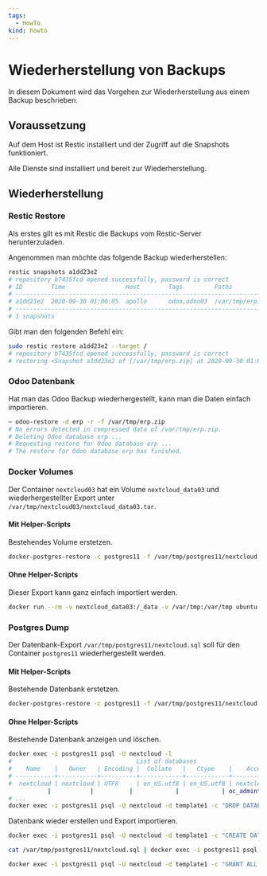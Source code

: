 ```yaml
---
tags:
  - HowTo
kind: howto
---
```

# Wiederherstellung von Backups

In diesem Dokument wird das Vorgehen zur Wiederherstellung aus einem Backup beschrieben.

## Voraussetzung

Auf dem Host ist Restic installiert und der Zugriff auf die Snapshots funktioniert.

Alle Dienste sind installiert und bereit zur Wiederherstellung.

## Wiederherstellung
### Restic Restore

Als erstes gilt es mit Restic die Backups vom Restic-Server herunterzuladen.

Angenommen man möchte das folgende Backup wiederherstellen:

```bash
restic snapshots a1dd23e2
# repository b7435fcd opened successfully, password is correct
# ID        Time                 Host        Tags         Paths
# ------------------------------------------------------------------------
# a1dd23e2  2020-09-30 01:00:05  apollo      odoo,odoo03  /var/tmp/erp.zip
# ------------------------------------------------------------------------
# 1 snapshots
```

Gibt man den folgenden Befehl ein:

```bash
sudo restic restore a1dd23e2 --target /
# repository b7435fcd opened successfully, password is correct
# restoring <Snapshot a1dd23e2 of [/var/tmp/erp.zip] at 2020-09-30 01:00:05.957738501 +0200 CEST by root@apollo> to /
```

### Odoo Datenbank

Hat man das Odoo Backup wiederhergestellt, kann man die Daten einfach importieren.

```bash
~ odoo-restore -d erp -r -f /var/tmp/erp.zip
# No errors detected in compressed data of /var/tmp/erp.zip.
# Deleting Odoo database erp ...
# Requesting restore for Odoo database erp ...
# The restore for Odoo database erp has finished.
```

### Docker Volumes

Der Container `nextcloud03` hat ein Volume `nextcloud_data03` und wiederhergestellter Export unter `/var/tmp/nextcloud03/nextcloud_data03.tar`.

#### Mit Helper-Scripts

Bestehendes Volume erstetzen.

```bash
docker-postgres-restore -c postgres11 -f /var/tmp/postgres11/nextcloud.sql -r
```

#### Ohne Helper-Scripts

Dieser Export kann ganz einfach importiert werden.

```bash
docker run --rm -v nextcloud_data03:/_data -v /var/tmp:/var/tmp ubuntu bash -c "cd /_data && tar xvf /var/tmp/nextcloud03/nextcloud_data03.tar --strip 1"
```

### Postgres Dump

Der Datenbank-Export `/var/tmp/postgres11/nextcloud.sql` soll für den Container `postgres11`  wiederhergestellt werden.

#### Mit Helper-Scripts

Bestehende Datenbank erstetzen.

```bash
docker-postgres-restore -c postgres11 -f /var/tmp/postgres11/nextcloud.sql -r
```

#### Ohne Helper-Scripts

Bestehende Datenbank anzeigen und löschen.

```bash
docker exec -i postgres11 psql -U nextcloud -l
#                                   List of databases
#    Name    |   Owner   | Encoding |  Collate   |   Ctype    |    Access privileges
# -----------+-----------+----------+------------+------------+-------------------------
#  nextcloud | nextcloud | UTF8     | en_US.utf8 | en_US.utf8 | nextcloud=CTc/nextcloud+
           |           |          |            |            | oc_admint=c/nextcloud
# ...
docker exec -i postgres11 psql -U nextcloud -d template1 -c "DROP DATABASE \"nextcloud\";"
```

Datenbank wieder erstellen und Export importieren.

```bash
docker exec -i postgres11 psql -U nextcloud -d template1 -c "CREATE DATABASE \"nextcloud\";"

cat /var/tmp/postgres11/nextcloud.sql | docker exec -i postgres11 psql -U nextcloud

docker exec -i postgres11 psql -U nextcloud -d template1 -c "GRANT ALL PRIVILEGES ON DATABASE nextcloud TO nextcloud;"
```